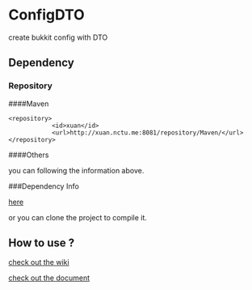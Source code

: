 # ConfigDTO
create bukkit config with DTO

## Dependency

### Repository 

####Maven

```mxml
<repository>
            <id>xuan</id>
            <url>http://xuan.nctu.me:8081/repository/Maven/</url>
</repository>
```

####Others

you can following the information above. 

###Dependency Info

[here](http://xuan.nctu.me:8081/#browse/browse:Maven:com%2Fericlam%2Fmc%2FConfigDTO-API)


or you can clone the project to compile it.

## How to use ?

[check out the wiki](https://github.com/eric2788/ConfigDTO/wiki)

[check out the document](https://github.com/eric2788/ConfigDTO-docs)

